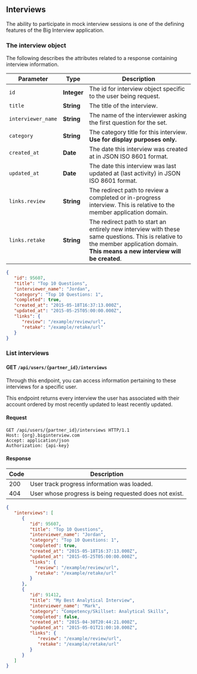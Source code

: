 ## Interviews

The ability to participate in mock interview sessions is one of the defining
features of the Big Interview application.

### The interview object

The following describes the attributes related to a response containing
interview information.

| Parameter | Type | Description |
|-----------|------|-------------|
| `id` | **Integer** | The id for interview object specific to the user being request. |
| `title` | **String** | The title of the interview. |
| `interviewer_name` | **String** | The name of the interviewer asking the first question for the set. |
| `category` | **String** | The category title for this interview. **Use for display purposes only.** |
| `created_at` | **Date** | The date this interview was created at in JSON ISO 8601 format.
| `updated_at` | **Date** | The date this interview was last updated at (last activity) in JSON ISO 8601 format.
| `links.review` | **String** | The redirect path to review a completed or in-progress interview. This is relative to the member application domain. |
| `links.retake` | **String** | The redirect path to start an entirely new interview with these same questions. This is relative to the member application domain. **This means a new interview will be created**. |

```json
{
   "id": 95607,
   "title": "Top 10 Questions",
   "interviewer_name": "Jordan",
   "category": "Top 10 Questions: 1",
   "completed": true,
   "created_at": "2015-05-18T16:37:13.000Z",
   "updated_at": "2015-05-25T05:00:00.000Z",
   "links": {
      "review": "/example/review/url",
      "retake": "/example/retake/url"
   }
}
```

### List interviews

<h4 class="request-type">
  <span class="label get">GET</span>
  <code>/api/users/{partner_id}/interviews</code>
</h4>

Through this endpoint, you can access information pertaining to these interviews for a specific user.

<div class="alert alert-info">
  This endpoint returns every interview the user has associated with their
  account ordered by most recently updated to least recently updated.
</div>

#### Request

```http
GET /api/users/{partner_id}/interviews HTTP/1.1
Host: {org}.biginterview.com
Accept: application/json
Authorization: {api-key}
```

#### Response

| Code | Description |
|------|-------------|
| 200 | User track progress information was loaded. |
| 404 | User whose progress is being requested does not exist. |

```json
{
   "interviews": [
      {
         "id": 95607,
         "title": "Top 10 Questions",
         "interviewer_name": "Jordan",
         "category": "Top 10 Questions: 1",
         "completed": true,
         "created_at": "2015-05-18T16:37:13.000Z",
         "updated_at": "2015-05-25T05:00:00.000Z",
         "links": {
           "review": "/example/review/url",
           "retake": "/example/retake/url"
         }
      },
      {
         "id": 91412,
         "title": "My Best Analytical Interview",
         "interviewer_name": "Mark",
         "category": "Competency/Skillset: Analytical Skills",
         "completed": false,
         "created_at": "2015-04-30T20:44:21.000Z",
         "updated_at": "2015-05-01T21:00:10.000Z",
         "links": {
            "review": "/example/review/url",
            "retake": "/example/retake/url"
         }
      }
   ]
}
```

[anon]: #anonymous-users
[user-id]: #user-id
[user-create]: #create-refresh-a-user
